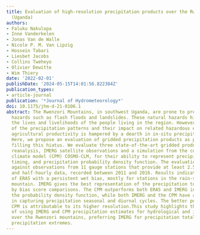 ```yaml
---
title: Evaluation of high-resolution precipitation products over the Rwenzori Mountains
  (Uganda)
authors:
- Faluku Nakulopa
- Inne Vanderkelen
- Jonas Van de Walle
- Nicole P. M. Van Lipzig
- Hossein Tabari
- Liesbet Jacobs
- Collins Tweheyo
- Olivier Dewitte
- Wim Thiery
date: '2022-02-01'
publishDate: '2024-05-15T14:01:56.822384Z'
publication_types:
- article-journal
publication: '*Journal of Hydrometeorology*'
doi: 10.1175/jhm-d-21-0106.1
abstract: The Rwenzori Mountains, in southwest Uganda, are prone to precipitation-related
  hazards such as flash floods and landslides. These natural hazards highly impact
  the lives and livelihoods of the people living in the region. However, our understanding
  of the precipitation patterns and their impact on related hazardous events and/or
  agricultural productivity is hampered by a dearth in in-situ precipitation observations.
  Here, we propose an evaluation of gridded precipitation products as potential candidates
  filling this hiatus. We evaluate three state-of-the-art gridded products, the ERA5
  reanalysis, IMERG satellite observations and a simulation from the convection-permitting
  climate model (CPM) COSMO-CLM, for their ability to represent precipitation totals,
  timing, and precipitation probability density function. The evaluation is performed
  against observations from 11 gauge stations that provide at least 2.5 years of hourly
  and half-hourly data, recorded between 2011 and 2016. Results indicate a poor performance
  of ERA5 with a persistent wet bias, mostly for stations in the rain-shadow of the
  mountain. IMERG gives the best representation of the precipitation totals as indicated
  by bias score comparisons. The CPM outperforms both ERA5 and IMERG in representing
  the probability density function, while both IMERG and the CPM have a good skill
  in capturing precipitation seasonal and diurnal cycles. The better performance of
  CPM is attributable to its higher resolution.This study highlights the potential
  of using IMERG and CPM precipitation estimates for hydrological and impact modeling
  over the Rwenzori mountains, preferring IMERG for precipitation totals and CPM for
  precipitation extremes.
---
```

